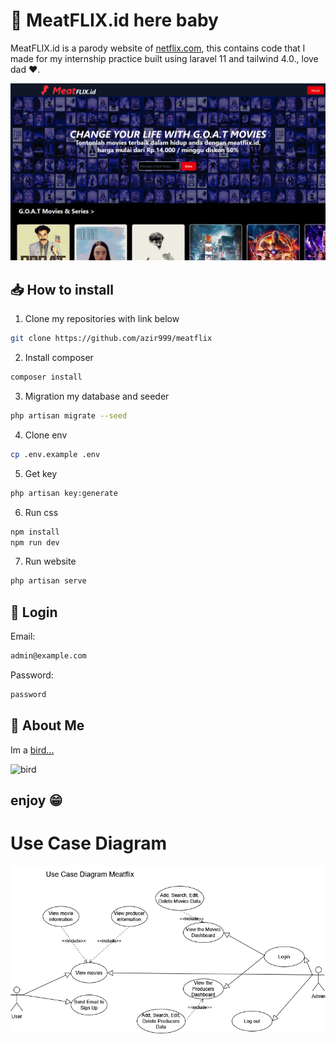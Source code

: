 # 🍖 MeatFLIX.id here baby

MeatFLIX.id is a parody website of [netflix.com](netflix.com), this contains code that I made for my internship practice built using laravel 11 and tailwind 4.0., love dad ❤.

![MeatFLIX.id.png](meatflix.png)




## 📥 How to install

1. Clone my repositories with link below

```bash
git clone https://github.com/azir999/meatflix
```
2. Install composer

```bash
composer install
```

3. Migration my database and seeder
```bash
php artisan migrate --seed
```
4. Clone env

```bash
cp .env.example .env
```

5. Get key

```bash
php artisan key:generate
```

6. Run css

```bash
npm install
npm run dev
```

7. Run website

```bash
php artisan serve
```

## 🔑 Login
Email:
```bash
admin@example.com
```
Password:
```bash
password
```

## 🚀 About Me
Im a
[bird...](https://www.github.com/azir999)


![bird](https://i.ibb.co.com/BVNq16Jc/Screenshot-2025-03-14-133639.png)

## enjoy 😁

# Use Case Diagram 

![usecasemeatflix](usecasemeatflix.png)
